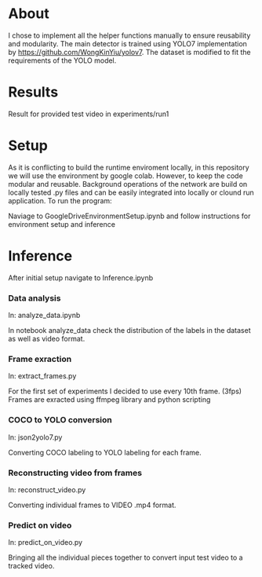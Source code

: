 
<h1>About</h1>

I chose to implement all the helper functions manually to ensure reusability and modularity. The main detector is trained using YOLO7 implementation by https://github.com/WongKinYiu/yolov7. The dataset is modified to fit the requirements of the YOLO model. 


<h1>Results</h1>

Result for provided test video in experiments/run1

<h1>Setup</h1>

As it is conflicting to build the runtime enviroment locally, in this repository we will use the environment by google colab. 
However, to keep the code modular and reusable. Background operations of the network are build on locally tested .py files 
and can be easily integrated into locally or clound run application. To run the program: 

Naviage to GoogleDriveEnvironmentSetup.ipynb and follow instructions for environment setup and inference

<h1>Inference</h1>

After initial setup navigate to Inference.ipynb

<h3>Data analysis</h3> 
In: analyze_data.ipynb

In notebook analyze_data check the distribution of the labels in the dataset as well as video format.

<h3>Frame exraction</h3> 
In: extract_frames.py

For the first set of experiments I decided to use every 10th frame. (3fps)
Frames are exracted using ffmpeg library and python scripting

<h3>COCO to YOLO conversion</h3>
In: json2yolo7.py

Converting COCO labeling to YOLO labeling for each frame.

<h3>Reconstructing video from frames</h3>
In: reconstruct_video.py

Converting individual frames to VIDEO .mp4 format.

<h3>Predict on video</h3>
In: predict_on_video.py

Bringing all the individual pieces together to convert input test video to a tracked video.


